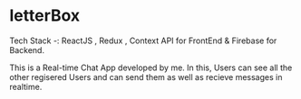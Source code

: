 # letterBox

Tech Stack -:  ReactJS  , Redux , Context API for FrontEnd & Firebase for Backend.
 
This is a Real-time Chat App developed by me. In this, Users can see all the other regisered Users and can send them as well as recieve messages in realtime.

